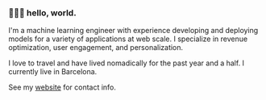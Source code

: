### 👨🏻‍💻 hello, world. 

I'm a machine learning engineer with experience developing and deploying models for a variety of applications at web scale. I specialize in revenue optimization, user engagement, and personalization.

I love to travel and have lived nomadically for the past year and a half. I currently live in Barcelona.

See my [website](https://josh.ws) for contact info. 

<!--
**jshvn/jshvn** is a ✨ _special_ ✨ repository because its `README.md` (this file) appears on your GitHub profile.

Here are some ideas to get you started:

- 🔭 I’m currently working on ...
- 🌱 I’m currently learning ...
- 👯 I’m looking to collaborate on ...
- 🤔 I’m looking for help with ...
- 💬 Ask me about ...
- 📫 How to reach me: ...
- 😄 Pronouns: ...
- ⚡ Fun fact: ...
-->
